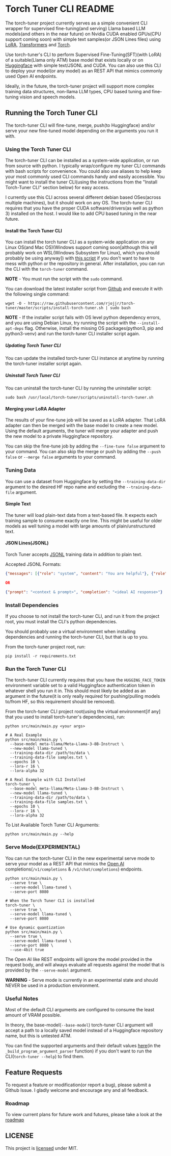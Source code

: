 # Torch Tuner CLI README

The torch-tuner project currently serves as a simple convenient CLI wrapper for supervised fine-tuning(and serving) 
Llama based LLM models(and others in the near future) on Nvidia CUDA enabled GPUs(CPU support coming soon) 
with simple text samples(or JSON Lines files) using [LoRA](https://github.com/microsoft/LoRA), [Transformers](https://huggingface.co/docs/transformers/en/index) and [Torch](https://en.wikipedia.org/wiki/Torch_(machine_learning)).

Use torch-tuner's CLI to perform Supervised Fine-Tuning(SFT)(with LoRA) of
a suitable(Llama only ATM) base model that exists locally or on [Huggingface](https://huggingface.co) with simple text/JSONL and CUDA.
You can also use this CLI to deploy your model(or any model)
as an REST API that mimics commonly used Open AI endpoints.

Ideally, in the future, the torch-tuner project will support more complex training data structures,
non-llama LLM types, CPU based tuning and fine-tuning vision and speech models.

## Running the Torch Tuner CLI

The torch-tuner CLI will fine-tune, merge, push(to Huggingface) and/or serve your new fine-tuned model depending 
on the arguments you run it with.

### Using the Torch Tuner CLI

The torch-tuner CLI can be installed as a system-wide application, or run from source with python.
I typically wrap/configure my tuner CLI commands with bash scripts for convenience. You could also
use aliases to help keep your most commonly used CLI commands handy and easily accessible.
You might want to install the tuner CLI(using the instructions from the "Install Torch-Tuner CLI" section below) for 
easy access. 

I currently use this CLI across several different debian based OSes(across multiple machines), but it should
work on any OS. The torch-tuner CLI requires that you have the proper CUDA software/drivers(as well as python 3)
installed on the host. I would like to add CPU based tuning in the near future.

#### Install the Torch Tuner CLI

You can install the torch tuner CLI as a system-wide application on any Linux OS(and Mac OS)(Windows support coming soon[although this will probably work on WSL(Windows Subsystem for Linux), which you should probably be using anyway]) 
with [this script](scripts/install-torch-tuner.sh) if you don't want to have to mess with python or the repository in general. After installation,
you can run the CLI with the `torch-tuner` command.

**NOTE** - You must run the script with the `sudo` command.

You can download the latest installer script from [Github](https://raw.githubusercontent.com/rjojjr/torch-tuner/master/scripts/install-torch-tuner.sh)
and execute it with the following single command:

```shell
wget -O - https://raw.githubusercontent.com/rjojjr/torch-tuner/master/scripts/install-torch-tuner.sh | sudo bash
```

**NOTE** - If the installer script fails with OS level python dependency errors, and you are using Debian Linux, 
try running the script with the `--install-apt-deps` flag. Otherwise, install the missing OS packages(python3, pip and python3-venv)
and run the torch-tuner CLI installer script again.

##### Updating Torch Tuner CLI

You can update the installed torch-tuner CLI instance at anytime by running the torch-tuner installer script again.

##### Uninstall Torch Tuner CLI

You can uninstall the torch-tuner CLI by running the uninstaller script:

```shell
sudo bash /usr/local/torch-tuner/scripts/uninstall-torch-tuner.sh
```

#### Merging your LoRA Adapter

The results of your fine-tune job will be saved as a LoRA adapter. That LoRA adapter can then 
be merged with the base model to create a new model. Using the default arguments,
the tuner will merge your adapter and push the new model to a private Huggingface repository.

You can skip the fine-tune job by adding the `--fine-tune false` argument to your command.
You can also skip the merge or push by adding the `--push false` or `--merge false` arguments
to your command.

### Tuning Data

You can use a dataset from Huggingface by setting the `--training-data-dir` argument
to the desired HF repo name and excluding the `--training-data-file` argument.

#### Simple Text

The tuner will load plain-text data from a text-based file. It expects each training sample
to consume exactly one line. This might be useful for older models as well tuning a model with 
large amounts of plain/unstructured text.

#### JSON Lines(JSONL)

Torch Tuner accepts [JSONL](https://jsonlines.org/) training data in addition to plain text.

Accepted JSONL Formats:

```json lines
{"messages": [{"role": "system", "content": "You are helpful"}, {"role":  "user", "content":  "Hi!"}]}

OR

{"prompt": "<context & prompt>", "completion": "<ideal AI response>"}
```

### Install Dependencies

If you choose to not install the torch-tuner CLI, and run it from
the project root, you must install the CLI's 
python dependencies.

You should probably use a virtual environment
when installing dependencies and running the torch-tuner CLI,
but that is up to you.

From the torch-tuner project root, run:

```shell
pip install -r requirements.txt
```

### Run the Torch Tuner CLI

The torch-tuner CLI currently requires that you have the `HUGGING_FACE_TOKEN` environment
variable set to a valid Huggingface authentication token in whatever shell you run it in.
This should most likely be added as an argument in the future(it is only really required for pushing/pulling models to/from HF, so this requirement should be removed).

From the torch-tuner CLI project root(using the virtual environment[if any] that you used to install torch-tuner's dependencies), run:

```shell
python src/main/main.py <your args>

# A Real Example
python src/main/main.py \
  --base-model meta-llama/Meta-Llama-3-8B-Instruct \
  --new-model llama-tuned \
  --training-data-dir /path/to/data \
  --training-data-file samples.txt \
  --epochs 10 \
  --lora-r 16 \
  --lora-alpha 32
  
# A Real Example with CLI Installed
torch-tuner \
  --base-model meta-llama/Meta-Llama-3-8B-Instruct \
  --new-model llama-tuned \
  --training-data-dir /path/to/data \
  --training-data-file samples.txt \
  --epochs 10 \
  --lora-r 16 \
  --lora-alpha 32
```

To List Available Torch Tuner CLI Arguments:

```shell
python src/main/main.py --help
```

### Serve Mode(EXPERIMENTAL)

You can run the torch-tuner CLI in the new experimental serve mode to serve your model as a REST API that mimics the [Open AI](https://openai.com/)
completions(`/v1/completions` & `/v1/chat/completions`) endpoints.

```shell
python src/main/main.py \
  --serve true \
  --serve-model llama-tuned \
  --serve-port 8080
  
# When the Torch Tuner CLI is installed
torch-tuner \
  --serve true \
  --serve-model llama-tuned \
  --serve-port 8080
  
# Use dynamic quantization
python src/main/main.py \
  --serve true \
  --serve-model llama-tuned \
  --serve-port 8080 \
  --use-4bit true
```

The Open AI like REST endpoints will ignore the model provided in the request body, and will
always evaluate all requests against the model that is provided by the `--serve-model` argument.

**WARNING** - Serve mode is currently in an experimental state and should NEVER be used in a production environment.

### Useful Notes

Most of the default CLI arguments are configured to consume the least amount of VRAM possible.

In theory, the base-model(`--base-model`) torch-tuner CLI argument will 
accept a path to a locally saved model instead of a Huggingface repository
name, but this is untested ATM.

You can find the supported arguments and their default values
[here](src/main/utils/argument_utils.py)(in the `_build_program_argument_parser` function)
if you don't want to run the CLI(`torch-tuner --help`) to find them.

## Feature Requests

To request a feature or modification(or report a bug), please
submit a Github Issue. I gladly welcome and encourage any and all feedback.

### Roadmap

To view current plans for future work and futures, please take a look at
the [roadmap](ROADMAP.md)

## LICENSE

This project is [licensed](LICENSE.txt) under MIT. 